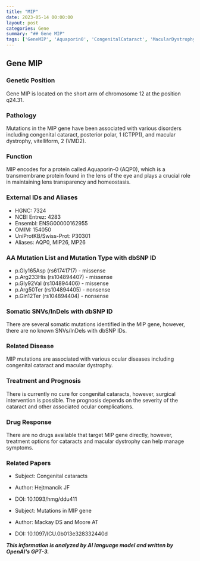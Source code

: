 ```yaml
---
title: "MIP"
date: 2023-05-14 00:00:00
layout: post
categories: Gene
summary: "## Gene MIP"
tags: ['GeneMIP', 'Aquaporin0', 'CongenitalCataract', 'MacularDystrophy', 'Mutation', 'OcularDisease', 'Treatment', 'Prognosis']
---
```


## Gene MIP

### Genetic Position
Gene MIP is located on the short arm of chromosome 12 at the position q24.31.

### Pathology
Mutations in the MIP gene have been associated with various disorders including congenital cataract, posterior polar, 1 (CTPP1), and macular dystrophy, vitelliform, 2 (VMD2).

### Function
MIP encodes for a protein called Aquaporin-0 (AQP0), which is a transmembrane protein found in the lens of the eye and plays a crucial role in maintaining lens transparency and homeostasis.

### External IDs and Aliases
- HGNC: 7324
- NCBI Entrez: 4283
- Ensembl: ENSG00000162955
- OMIM: 154050
- UniProtKB/Swiss-Prot: P30301
- Aliases: AQP0, MIP26, MP26

### AA Mutation List and Mutation Type with dbSNP ID
- p.Gly165Asp (rs61741717) - missense
- p.Arg233His (rs104894407) - missense
- p.Gly92Val (rs104894406) - missense
- p.Arg50Ter (rs104894405) - nonsense
- p.Gln12Ter (rs104894404) - nonsense

### Somatic SNVs/InDels with dbSNP ID
There are several somatic mutations identified in the MIP gene, however, there are no known SNVs/InDels with dbSNP IDs.

### Related Disease
MIP mutations are associated with various ocular diseases including congenital cataract and macular dystrophy.

### Treatment and Prognosis
There is currently no cure for congenital cataracts, however, surgical intervention is possible. The prognosis depends on the severity of the cataract and other associated ocular complications.

### Drug Response
There are no drugs available that target MIP gene directly, however, treatment options for cataracts and macular dystrophy can help manage symptoms.

### Related Papers
- Subject: Congenital cataracts
- Author: Hejtmancik JF
- DOI: 10.1093/hmg/ddu411

- Subject: Mutations in MIP gene
- Author: Mackay DS and Moore AT
- DOI: 10.1097/ICU.0b013e328332440d

**_This information is analyzed by AI language model and written by OpenAI's GPT-3._**